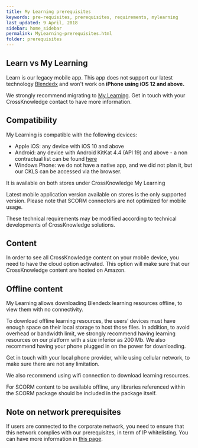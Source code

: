```yaml
---
title: My Learning prerequisites
keywords: pre-requisites, prerequisites, requirements, mylearning
last_updated: 9 April, 2018
sidebar: home_sidebar
permalink: MyLearning-prerequisites.html
folder: prerequisites
---
```



## Learn vs My Learning

Learn is our legacy mobile app. This app does not support our latest technology [Blendedx]( https://www.youtube.com/watch?v=Ab6_IiCz1a8 ) and won't work on **iPhone using iOS 12 and above.**

We strongly recommend migrating to [My Learning]( https://www.youtube.com/watch?v=RcR7IznmaHE ). Get in touch with your CrossKnowledge contact to have more information.

## Compatibility

My Learning is compatible with the following devices:
* Apple iOS: any device with iOS 10 and above
* Android: any device with Android KitKat 4.4 (API 19) and above - a non contractual list can be found [here](http://www.theandroidcop.com/list-of-android-smartphones-and-tablets-getting-android-4-4-kitkat-update)
* Windows Phone: we do not have a native app, and we did not plan it, but our CKLS can be accessed via the browser.

It is available on both stores under CrossKnowledge My Learning

Latest mobile application version available on stores is the only supported version.
Please note that SCORM connectors are not optimized for mobile usage.

These technical requirements may be modified according to technical developments of CrossKnowledge solutions.

## Content

In order to see all CrossKnowledge content on your mobile device, you need to have the cloud option activated. This option will make sure that our CrossKnowledge content are hosted on Amazon.

## Offline content

My Learning allows downloading Blendedx learning resources offline, to view them with no connectivity.

To download offline learning resources, the users’ devices must have enough space on their local storage to host those files. In addition, to avoid overhead or bandwidth limit, we strongly recommend having learning resources on our platform with a size inferior as 200 Mb. We also recommend having your phone plugged in on the power for downloading.

Get in touch with your local phone provider, while using cellular network, to make sure there are not any limitation.

We also recommend using wifi connection to download learning resources.

<div class="alert alert-info" role="alert">
    <i class="fa fa-info-circle"></i> For SCORM content to be available offline, any libraries referenced within the SCORM package should be included in the package itself.
</div>

## Note on network prerequisites

If users are connected to the corporate network, you need to ensure that this network complies with our prerequisites, in term of IP whitelisting. You can have more information in [this page](https://developers.crossknowledge.com/CKLS-prerequisites).

